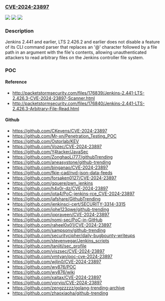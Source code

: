 ### [CVE-2024-23897](https://cve.mitre.org/cgi-bin/cvename.cgi?name=CVE-2024-23897)
![](https://img.shields.io/static/v1?label=Product&message=Jenkins&color=blue)
![](https://img.shields.io/static/v1?label=Version&message=n%2Fa&color=blue)
![](https://img.shields.io/static/v1?label=Vulnerability&message=n%2Fa&color=brighgreen)

### Description

Jenkins 2.441 and earlier, LTS 2.426.2 and earlier does not disable a feature of its CLI command parser that replaces an '@' character followed by a file path in an argument with the file's contents, allowing unauthenticated attackers to read arbitrary files on the Jenkins controller file system.

### POC

#### Reference
- http://packetstormsecurity.com/files/176839/Jenkins-2.441-LTS-2.426.3-CVE-2024-23897-Scanner.html
- http://packetstormsecurity.com/files/176840/Jenkins-2.441-LTS-2.426.3-Arbitrary-File-Read.html

#### Github
- https://github.com/CKevens/CVE-2024-23897
- https://github.com/Mr-xn/Penetration_Testing_POC
- https://github.com/Ostorlab/KEV
- https://github.com/Vozec/CVE-2024-23897
- https://github.com/Y4tacker/JavaSec
- https://github.com/ZonghaoLi777/githubTrending
- https://github.com/aneasystone/github-trending
- https://github.com/binganao/CVE-2024-23897
- https://github.com/fkie-cad/nvd-json-data-feeds
- https://github.com/forsaken0127/CVE-2024-23897
- https://github.com/gquere/pwn_jenkins
- https://github.com/h4x0r-dz/CVE-2024-23897
- https://github.com/iota4/PoC-jenkins-rce_CVE-2024-23897
- https://github.com/jafshare/GithubTrending
- https://github.com/jenkinsci-cert/SECURITY-3314-3315
- https://github.com/johe123qwe/github-trending
- https://github.com/jopraveen/CVE-2024-23897
- https://github.com/nomi-sec/PoC-in-GitHub
- https://github.com/raheel0x01/CVE-2024-23897
- https://github.com/sampsonv/github-trending
- https://github.com/securitycipher/daily-bugbounty-writeups
- https://github.com/stevenvegar/Jenkins_scripts
- https://github.com/tanjiti/sec_profile
- https://github.com/viszsec/CVE-2024-23897
- https://github.com/vmtyan/poc-cve-2024-23897
- https://github.com/wjlin0/CVE-2024-23897
- https://github.com/wy876/POC
- https://github.com/wy876/wiki
- https://github.com/xaitax/CVE-2024-23897
- https://github.com/yoryio/CVE-2024-23897
- https://github.com/zengzzzzz/golang-trending-archive
- https://github.com/zhaoxiaoha/github-trending

